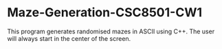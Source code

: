 # Maze-Generation-CSC8501-CW1
This program generates randomised mazes in ASCII using C++. The user will always start in the center of the screen.
